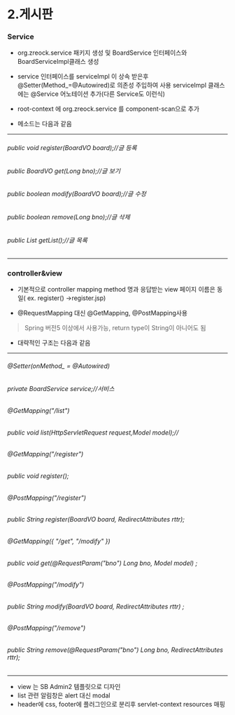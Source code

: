 # 2.게시판

### Service

- org.zreock.service 패키지 생성 및 BoardService 인터페이스와 BoardServiceImpl클래스 생성

- service 인터페이스를 serviceImpl 이 상속 받은후 @Setter(Method_=@Autowired)로 의존성 주입하여 사용
serviceImpl 클래스에는 @Service 어노테이션 추가(다른 Service도 이런식)

- root-context 에 org.zreock.service 를 component-scan으로 추가

- 메소드는 다음과 같음 

*************************************************
###### public void register(BoardVO board);//글 등록
	
###### public BoardVO get(Long bno);//글 보기
	
###### public boolean modify(BoardVO board);//글 수정
	
###### public boolean remove(Long bno);//글 삭제
	
###### public List<BoardVO> getList();//글 목록
*************************************************


### controller&view

- 기본적으로 controller mapping method 명과 응답받는 view 페이지 이름은 동일( ex. register() ->register.jsp)

- @RequestMapping 대신 @GetMapping, @PostMapping사용
>Spring 버전5 이상에서 사용가능, return type이 String이 아니어도 됨

- 대략적인 구조는 다음과 같음
*******************************************
###### @Setter(onMethod_ = @Autowired)
######  private BoardService service;//서비스
###### 	
###### 	@GetMapping("/list")
###### 	public void list(HttpServletRequest request,Model model);//
###### 
######  @GetMapping("/register")
###### 	public void register();
###### 
######  @PostMapping("/register")
###### 	public String register(BoardVO board, RedirectAttributes rttr);

######  @GetMapping({ "/get", "/modify" })
###### 	public void get(@RequestParam("bno") Long bno, Model model) ;
###### 
###### @PostMapping("/modify")
###### 	public String modify(BoardVO board, RedirectAttributes rttr) ;
###### 
######  @PostMapping("/remove")
###### 	public String remove(@RequestParam("bno") Long bno, RedirectAttributes rttr);
****************************************************************************************************

- view 는 SB Admin2 템플릿으로 디자인
- list 관련 알림창은 alert 대신 modal 
- header에 css, footer에 플러그인으로 분리후 servlet-context resources 매핑
